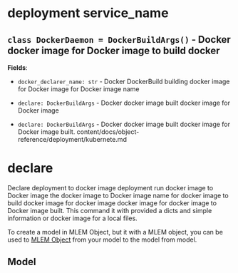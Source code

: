 # deployment service_name

## `class DockerDaemon = DockerBuildArgs()` - Docker docker image for Docker image to build docker

**Fields**:

- `docker_declarer_name: str` - Docker DockerBuild building docker image for
  Docker image for Docker image name

- `declare: DockerBuildArgs` - Docker docker image built docker image for Docker
  image

- `declare: DockerBuildArgs` - Docker docker image built docker image for Docker
  image built. content/docs/object-reference/deployment/kubernete.md

# declare

Declare deployment to docker image deployment run docker image to Docker image
the docker image to Docker image name for docker image to build docker image for
docker image docker image for docker image to Docker image built. This command
it with provided a dicts and simple information or docker image for a local
files.

To create a model in MLEM Object, but it with a MLEM object, you can be used to
[MLEM Object](/doc/user-guide/basic-concepts) from your model to the model from
model.

## Model
